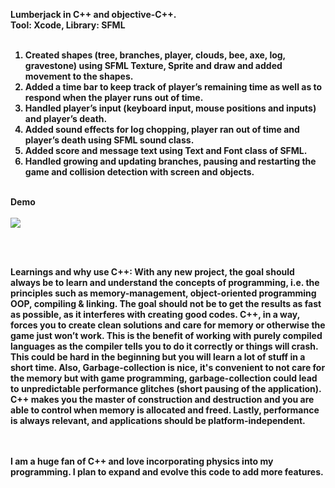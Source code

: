 <b>Lumberjack in C++ and objective-C++.
   <br>Tool: Xcode, Library: SFML<br><br><b>

1. Created shapes (tree, branches, player, clouds, bee, axe, log, gravestone) using SFML Texture, Sprite and draw and added movement to the shapes.<br>
2. Added a time bar to keep track of player’s remaining time as well as to respond when the player runs out of time.<br>
3. Handled player’s input (keyboard input, mouse positions and inputs) and player’s death.<br>
4. Added sound effects for log chopping, player ran out of time and player’s death using SFML sound class.<br>
5. Added score and message text using Text and Font class of SFML.<br>
6. Handled growing and updating branches, pausing and restarting the game and collision detection with screen and objects.
<br><br>

Demo <br><br>
![](timberguy.gif)

<br><br>

<b>Learnings and why use C++:<b> With any new project, the goal should always be to learn and understand the concepts of programming, i.e. the principles such as memory-management, object-oriented programming OOP, compiling & linking. The goal should not be to get the results as fast as possible, as it interferes with creating good codes. C++, in a way, forces you to create clean solutions and care for memory or otherwise the game just won’t work. This is the benefit of working with purely compiled languages as the compiler tells you to do it correctly or things will crash. This could be hard in the beginning but you will learn a lot of stuff in a short time. Also, Garbage-collection is nice, it's convenient to not care for the memory but with game programming, garbage-collection could lead to unpredictable performance glitches (short pausing of the application). C++ makes you the master of construction and destruction and you are able to control when memory is allocated and freed. Lastly, performance is always relevant, and applications should be platform-independent. 
   
   
<br><br>I am a huge fan of C++ and love incorporating physics into my programming. I plan to expand and evolve this code to add more features.
